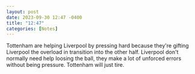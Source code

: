 ```yaml
---
layout: post
date: 2023-09-30 12:47 -0400
title: "12:47"
categories: [Notes]
---
```


Tottenham are helping Liverpool by pressing hard because they're gifting Liverpool the overload in transition into the other half. Liverpool don't normally need help loosing the ball, they make a lot of unforced errors without being pressure. Tottenham will just tire.